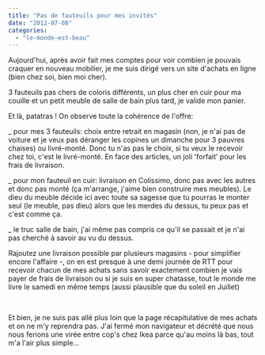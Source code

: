 ```yaml
---
title: "Pas de fauteuils pour mes invités"
date: "2012-07-08"
categories: 
  - "le-monde-est-beau"
---
```


Aujourd'hui, après avoir fait mes comptes pour voir combien je pouvais craquer en nouveau mobilier, je me suis dirigé vers un site d'achats en ligne (bien chez soi, bien moi cher).

3 fauteuils pas chers de coloris différents, un plus cher en cuir pour ma couille et un petit meuble de salle de bain plus tard, je valide mon panier.

Et là, patatras ! On observe toute la cohérence de l'offre:

\_ pour mes 3 fauteuils: choix entre retrait en magasin (non, je n'ai pas de voiture et je veux pas déranger les copines un dimanche pour 3 pauvres chaises) ou livré-monté. Donc tu n'as pas le choix, si tu veux le recevoir chez toi, c'est le livré-monté. En face des articles, un joli 'forfait' pour les frais de livraison.

\_ pour mon fauteuil en cuir: livraison en Colissimo, donc pas avec les autres et donc pas monté (ça m'arrange, j'aime bien construire mes meubles). Le dieu du meuble décide ici avec toute sa sagesse que tu pourras le monter seul (le meuble, pas dieu) alors que les merdes du dessus, tu peux pas et c'est comme ça.

\_ le truc salle de bain, j'ai même pas compris ce qu'il se passait et je n'ai pas cherché à savoir au vu du dessus.

Rajoutez une livraison possible par plusieurs magasins - pour simplifier encore l'affaire -, on en est presque à une demi journée de RTT pour recevoir chacun de mes achats sans savoir exactement combien je vais payer de frais de livraison ou si je suis en super chatasse, tout le monde me livre le samedi en même temps (aussi plausible que du soleil en Juillet)

 

Et bien, je ne suis pas allé plus loin que la page récapitulative de mes achats et on ne m'y reprendra pas. J'ai fermé mon navigateur et décrété que nous nous ferions une virée entre cop's chez Ikea parce qu'au moins là bas, tout m'a l'air plus simple...
